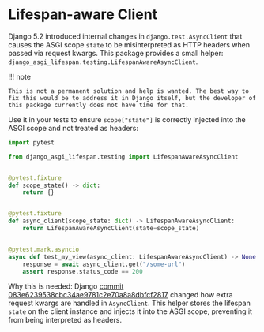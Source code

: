 # Lifespan-aware Client

Django 5.2 introduced internal changes in `django.test.AsyncClient` that causes the ASGI scope `state` to be misinterpreted as HTTP headers when passed via request kwargs. This package provides a small helper: `django_asgi_lifespan.testing.LifespanAwareAsyncClient`.

!!! note

    This is not a permanent solution and help is wanted. The best way to fix this would be to address it in Django itself, but the developer of this package currently does not have time for that.

Use it in your tests to ensure `scope["state"]` is correctly injected into the ASGI scope and not treated as headers:

```python
import pytest

from django_asgi_lifespan.testing import LifespanAwareAsyncClient


@pytest.fixture
def scope_state() -> dict:
    return {}


@pytest.fixture
def async_client(scope_state: dict) -> LifespanAwareAsyncClient:
    return LifespanAwareAsyncClient(state=scope_state)


@pytest.mark.asyncio
async def test_my_view(async_client: LifespanAwareAsyncClient) -> None:
    response = await async_client.get("/some-url")
    assert response.status_code == 200
```

Why this is needed: Django [commit 083e6239538cbc34ae9781c2e70a8a8dbfcf2817](https://github.com/django/django/commit/083e6239538cbc34ae9781c2e70a8a8dbfcf2817) changed how extra request kwargs are handled in `AsyncClient`. This helper stores the lifespan `state` on the client instance and injects it into the ASGI scope, preventing it from being interpreted as headers.
